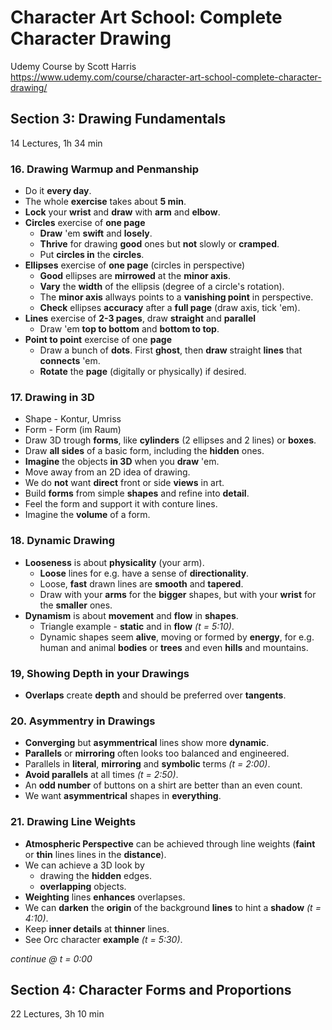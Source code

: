 # Character Art School: Complete Character Drawing
Udemy Course by Scott Harris <br>
<https://www.udemy.com/course/character-art-school-complete-character-drawing/>

## Section 3: Drawing Fundamentals
14 Lectures, 1h 34 min

### 16. Drawing Warmup and Penmanship
* Do it **every day**.
* The whole **exercise** takes about **5 min**.
* **Lock** your **wrist** and **draw** with **arm** and **elbow**.
* **Circles** exercise of **one page**
    * **Draw** 'em **swift** and **losely**.
    * **Thrive** for drawing **good** ones but **not** slowly or **cramped**.
    * Put **circles in** the **circles**.
* **Ellipses** exercise of **one page** (circles in perspective)
    * **Good** ellipses are **mirrowed** at the **minor axis**.
    * **Vary** the **width** of the ellipsis (degree of a circle's rotation).
    * The **minor axis** allways points to a **vanishing point** in perspective.
    * **Check** ellipses **accuracy** after a **full page** (draw axis, tick 'em).
* **Lines** exercise of **2-3 pages**, draw **straight** and **parallel**
    * Draw 'em **top to bottom** and **bottom to top**.
* **Point to point** exercise of one **page**
    * Draw a bunch of **dots**. First **ghost**, then **draw** straight **lines** that **connects** 'em.
    * **Rotate** the **page** (digitally or physically) if desired.

### 17. Drawing in 3D
* Shape - Kontur, Umriss
* Form - Form (im Raum)
* Draw 3D trough **forms**, like **cylinders** (2 ellipses and 2 lines) or **boxes**.
* Draw **all sides** of a basic form, including the **hidden** ones.
* **Imagine** the objects **in 3D** when you **draw** 'em.
* Move away from an 2D idea of drawing.
* We do **not** want **direct** front or side **views** in art.
* Build **forms** from simple **shapes** and refine into **detail**.
* Feel the form and support it with conture lines.
* Imagine the **volume** of a form.

### 18. Dynamic Drawing
* **Looseness** is about **physicality** (your arm).
    * **Loose** lines for e.g. have a sense of **directionality**.
    * Loose, **fast** drawn lines are **smooth** and **tapered**.
    * Draw with your **arms** for the **bigger** shapes, but with your **wrist** for the **smaller** ones.
* **Dynamism** is about **movement** and **flow** in **shapes**.
    * Triangle example - **static** and in **flow** *(t = 5:10)*.
    * Dynamic shapes seem **alive**, moving or formed by **energy**, for e.g. human and animal **bodies** or **trees** and even **hills** and mountains.

### 19, Showing Depth in your Drawings
* **Overlaps** create **depth** and should be preferred over **tangents**.

### 20. Asymmentry in Drawings
* **Converging** but **asymmentrical** lines show more **dynamic**.
* **Parallels** or **mirroring** often looks too balanced and engineered.
* Parallels in **literal**, **mirroring** and **symbolic** terms *(t = 2:00)*.
* **Avoid parallels** at all times *(t = 2:50)*.
* An **odd number** of buttons on a shirt are better than an even count.
* We want **asymmentrical** shapes in **everything**.

### 21. Drawing Line Weights
* **Atmospheric Perspective** can be achieved through line weights (**faint** or **thin** lines lines in the **distance**).
* We can achieve a 3D look by
    * drawing the **hidden** edges.
    * **overlapping** objects.
* **Weighting** lines **enhances** overlapses.
* We can **darken** the **origin** of the background **lines** to hint a **shadow** *(t = 4:10)*.
* Keep **inner details** at **thinner** lines.
* See Orc character **example** *(t = 5:30)*.

*continue @ t = 0:00*

## Section 4: Character Forms and Proportions
22 Lectures, 3h 10 min